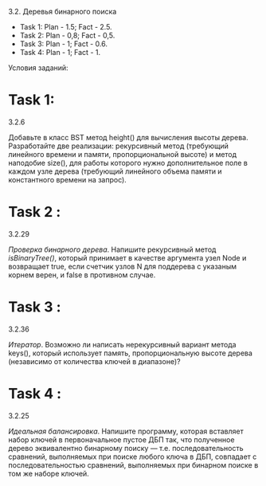 3.2. Деревья бинарного поиска

 - Task 1: Plan - 1.5; Fact - 2.5.
 - Task 2: Plan - 0,8; Fact - 0,5.
 - Task 3: Plan - 1; Fact - 0.6.
 - Task 4: Plan - 1; Fact - 1.

  Условия заданий:

# Task 1:
3.2.6

Добавьте в класс BST метод height() для вычисления высоты дерева. Разработайте две реализации: рекурсивный метод (требующий линейного времени и памяти, пропорциональной высоте) и метод наподобие size(), для работы которого нужно дополнительное поле в каждом узле дерева  (требующий линейного объема памяти и константного времени на запрос).
# Task 2 :
3.2.29

_Проверка бинарного дерева_. Напишите рекурсивный метод _isBinaryTree()_, который принимает в качестве аргумента узел Node и возвращает true, если счетчик узлов N для поддерева с указаным корнем верен, и false в противном случае.
# Task 3 :
3.2.36

_Итератор_. Возможно ли написать нерекурсивный вариант метода keys(), который использует память, пропорциональную высоте дерева (независимо от количества ключей в диапазоне)?
# Task 4 :
3.2.25

_Идеальная балансировка_. Напишите программу, которая вставляет набор ключей в первоначальное пустое ДБП так, что полученное дерево эквивалентно бинарному поиску — т.е. последовательность сравнений, выполняемых при поиске любого ключа в ДБП, совпадает с последовательностью сравнений, выполняемых при бинарном поиске в том же наборе ключей.
